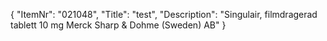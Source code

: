 {
  "ItemNr": "021048",
  "Title": "test",
  "Description": "Singulair, filmdragerad tablett 10 mg Merck Sharp & Dohme (Sweden) AB"
}